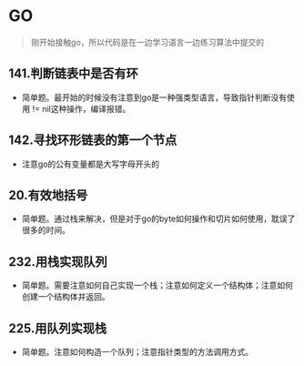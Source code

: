 # GO

> 刚开始接触go，所以代码是在一边学习语言一边练习算法中提交的

## 141.判断链表中是否有环

- 简单题。最开始的时候没有注意到go是一种强类型语言，导致指针判断没有使用 != nil这种操作，编译报错。

## 142.寻找环形链表的第一个节点

- 注意go的公有变量都是大写字母开头的

## 20.有效地括号

- 简单题。通过栈来解决，但是对于go的byte如何操作和切片如何使用，耽误了很多的时间。

## 232.用栈实现队列

- 简单题。需要注意如何自己实现一个栈；注意如何定义一个结构体；注意如何创建一个结构体并返回。

## 225.用队列实现栈

- 简单题。注意如何构造一个队列；注意指针类型的方法调用方式。